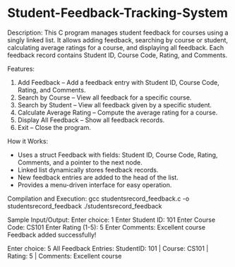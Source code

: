 # Student-Feedback-Tracking-System

Description:
This C program manages student feedback for courses using a singly linked list. It allows adding feedback, searching by course or student, calculating average ratings for a course, and displaying all feedback. Each feedback record contains Student ID, Course Code, Rating, and Comments.

Features:
1. Add Feedback – Add a feedback entry with Student ID, Course Code, Rating, and Comments.
2. Search by Course – View all feedback for a specific course.
3. Search by Student – View all feedback given by a specific student.
4. Calculate Average Rating – Compute the average rating for a course.
5. Display All Feedback – Show all feedback records.
6. Exit – Close the program.

How it Works:
- Uses a struct Feedback with fields: Student ID, Course Code, Rating, Comments, and a pointer to the next node.
- Linked list dynamically stores feedback records.
- New feedback entries are added to the head of the list.
- Provides a menu-driven interface for easy operation.

Compilation and Execution:
gcc studentsrecord_feedback.c -o studentsrecord_feedback
./studentsrecord_feedback

Sample Input/Output:
Enter choice: 1
Enter Student ID: 101
Enter Course Code: CS101
Enter Rating (1-5): 5
Enter Comments: Excellent course
Feedback added successfully!

Enter choice: 5
All Feedback Entries:
StudentID: 101 | Course: CS101 | Rating: 5 | Comments: Excellent course
